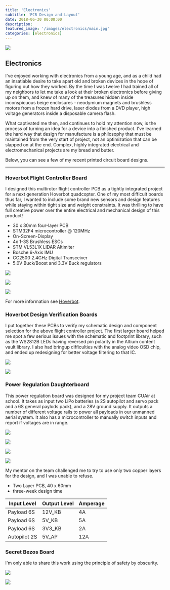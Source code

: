 ```yaml
---
title: 'Electronics'
subtitle: 'PCB Design and Layout'
date: 2018-06-30 00:00:00
description:
featured_image: '/images/electronics/main.jpg'
categories: [electronics]
---
```


![](/images/electronics/main.jpg)

## Electronics

I've enjoyed working with electronics from a young age, and as a child had an insatiable desire to take apart old and broken devices in the hope of figuring out how they worked. By the time I was twelve I had trained all of my neighbors to let me take a look at their broken electronics before giving up on them, and knew of many of the treasures hidden inside inconspicuous beige enclosures - neodymium magnets and brushless motors from a frozen hard drive, laser diodes from a DVD player, high voltage generators inside a disposable camera flash.

What captivated me then, and continues to hold my attention now, is the process of turning an idea for a device into a finished product. I've learned the hard way that design for manufacture is a philosophy that must be maintained from the very start of project, not an optimization that can be slapped on at the end. Complex, highly integrated electrical and electromechanical projects are my bread and butter.

Below, you can see a few of my recent printed circuit board designs.

---

### Hoverbot Flight Controller Board
I designed this multirotor flight controller PCB as a tightly integrated project for a next generation Hoverbot quadcopter. One of my most difficult boards thus far, I wanted to include some brand new sensors and design features while staying within tight size and weight constraints. It was thrilling to have full creative power over the entire electrical and mechanical design of this product!

* 30 x 30mm four-layer PCB
* STM32F4 microcontroller @ 120MHz
* On-Screen-Display 
* 4x 1-3S Brushless ESCs
* STM VL53L1X LIDAR Altimiter
* Bosche 6-Axis IMU
* CC2500 2.4GHz Digital Transceiver
* 5.0V Buck/Boost and 3.3V Buck regulators

![](/images/electronics/fc_3d1.jpg)

![](/images/electronics/fc_3d3.jpg)

![](/images/electronics/fc_2d1.jpg)

For more information see [Hoverbot](/robotics).

### Hoverbot Design Verification Boards
I put together these PCBs to verify my schematic design and component selection for the above flight controller project. The first larger board helped me spot a few serious issues with the schematic and footprint library, such as the WS2812B LEDs having reversed pin polarity in the Altium content vault library. I also had bringup difficulties with the analog video OSD chip, and ended up redesigning for better voltage filtering to that IC.

![](/images/electronics/test_paste.jpg)

![](/images/electronics/test_place.jpg)


### Power Regulation Daughterboard
This power regulation board was designed for my project team CUAir at school. It takes as input two LiPo batteries (a 2S autopilot and servo pack and a 6S general paylods pack), and a 28V ground supply. It outputs a number of different voltage rails to power all payloads in our unmanned aerial system. It also has a microcontroller to manually switch inputs and report if voltages are in range.

![](/images/electronics/reg_pic.jpg)

![](/images/electronics/reg_2d.jpg)

![](/images/electronics/reg_2d_2.jpg)

![](/images/electronics/reg_3d.jpg)

My mentor on the team challenged me to try to use only two copper layers for the design, and I was unable to refuse.

* Two Layer PCB, 40 x 60mm
* three-week design time

| Input Level   | Output Level  | Amperage|
| ------------- | --------------| -----   |
| Payload 6S    | 12V_KB        | 4A      |
| Payload 6S    | 5V_KB         | 5A      |
| Payload 6S    | 3V3_KB        | 2A      |
| Autopilot 2S  | 5V_AP         | 12A     |


### Secret Bezos Board
I'm only able to share this work using the principle of safety by obscurity.

![](/images/electronics/gdb_3d.jpg)

![](/images/electronics/gdb_2d.jpg)
